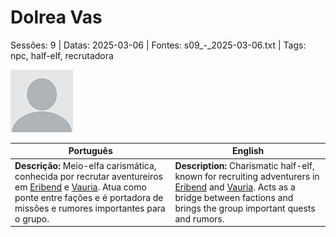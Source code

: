 
# Dolrea Vas

Sessões: 9 | Datas: 2025-03-06 | Fontes: s09_-_2025-03-06.txt | Tags: npc, half-elf, recrutadora

![Dolrea Vas](docs/dm/-/npc/blank.png)

| Português | English |
|-----------|---------|
| **Descrição:** Meio-elfa carismática, conhecida por recrutar aventureiros em [Eribend](eribend.md) e [Vauria](vila_de_vauria.md). Atua como ponte entre fações e é portadora de missões e rumores importantes para o grupo. | **Description:** Charismatic half-elf, known for recruiting adventurers in [Eribend](eribend.md) and [Vauria](vila_de_vauria.md). Acts as a bridge between factions and brings the group important quests and rumors. |

